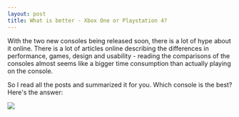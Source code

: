 ```yaml
---
layout: post
title: What is better - Xbox One or Playstation 4? 
---
```


With the two new consoles being released soon, there is a lot of hype about it online. There is a lot of articles online describing the differences in performance, games, design and usability - reading the comparisons of the consoles almost seems like a bigger time consumption than actually playing on the console.

So I read all the posts and summarized it for you. Which console is the best? Here's the answer: 

<img src="https://madsravn.dk/images/xboxplaystation.png" />
